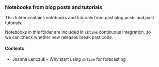### Notebooks from blog posts and tutorials

This folder contains notebooks and tutorials from past blog posts and past tutorials.

Notebooks in this folder are included in `sktime` continuous integration,
so we can check whether new releases break past code.

#### Contents

* Joanna Lenczuk - Why start using `sktime` for forecasting
